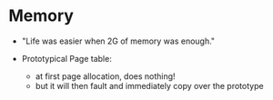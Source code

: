 # Memory

- "Life was easier when 2G of memory was enough."

- Prototypical Page table:
	- at first page allocation, does nothing!
	- but it will then fault and immediately copy over the prototype